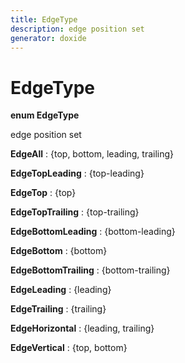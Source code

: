 ```yaml
---
title: EdgeType
description: edge position set 
generator: doxide
---
```



# EdgeType

**enum EdgeType**

edge position set

**EdgeAll**
:   {top, bottom, leading, trailing}

**EdgeTopLeading**
:   {top-leading}

**EdgeTop**
:   {top}

**EdgeTopTrailing**
:   {top-trailing}

**EdgeBottomLeading**
:   {bottom-leading}

**EdgeBottom**
:   {bottom}

**EdgeBottomTrailing**
:   {bottom-trailing}

**EdgeLeading**
:   {leading}

**EdgeTrailing**
:   {trailing}

**EdgeHorizontal**
:   {leading, trailing}

**EdgeVertical**
:   {top, bottom}
